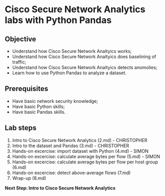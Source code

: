 # Cisco Secure Network Analytics labs with Python Pandas

## Objective

* Understand how Cisco Secure Network Analtyics works;
* Understand how Cisco Secure Network Analtyics does baselining of traffic;
* Understand how Cisco Secure Network Analtyics detects anomolies;
* Learn how to use Python Pandas to analyze a dataset.

## Prerequisites

* Have basic network security knowledge;
* Have basic Python skills;
* Have basic Pandas skills.

## Lab steps

1. Intro to Cisco Secure Network Analytics (2.md) - CHRISTOPHER
2. Intro to the dataset and Pandas (3.md) - CHRISTOPHER
3. Hands-on excercise: import dataset with Python (4.md) - SIMON
4. Hands-on excercise: calculate average bytes per flow (5.md) - SIMON
5. Hands-on excercise: calculate average bytes per flow per host group (6.md)
6. Hands-on excercise: detect above-average flows (7.md)
7. Wrap-up (8.md)  

**Next Step: Intro to Cisco Secure Network Analytics**